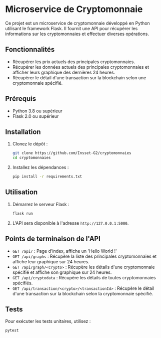 # Microservice de Cryptomonnaie

Ce projet est un microservice de cryptomonnaie développé en Python utilisant le framework Flask. Il fournit une API pour récupérer les informations sur les cryptomonnaies et effectuer diverses opérations.

## Fonctionnalités

- Récupérer les prix actuels des principales cryptomonnaies.
- Récupérer les données actuels des principales cryptomonnaies et afficher leurs graphique des dernières 24 heures.
- Récupèrer le détail d'une transaction sur la blockchain selon une cryptomonnaie spécifié.

## Prérequis

- Python 3.8 ou supérieur
- Flask 2.0 ou supérieur

## Installation

1. Clonez le dépôt :
    ```bash
    git clone https://github.com/Insset-G2/cryptomonnaies
    cd cryptomonnaies
    ```

2. Installez les dépendances :
    ```bash
    pip install -r requirements.txt
    ```

## Utilisation

1. Démarrez le serveur Flask :
    ```bash
    flask run
    ```

2. L'API sera disponible à l'adresse `http://127.0.0.1:5000`.

## Points de terminaison de l'API

- `GET /api/` : Page d'index, affiche un 'Hello World !'
- `GET /api/graphs` : Récupère la liste des principales cryptomonnaies et affiche leur graphique sur 24 heures.
- `GET /api/graph/<crypto>` : Récupère les détails d'une cryptomonnaie spécifié et affiche son graphique sur 24 heures.
- `GET /api/cryptodata` : Récupère les détails de toutes cryptomonnaies spécifiés.
- `GET /api/transaction/<crypto>/<transactionId>` : Récupère le détail d'une transaction sur la blockchain selon la cryptomonnaie spécifié.

## Tests

Pour exécuter les tests unitaires, utilisez :
```bash
pytest
